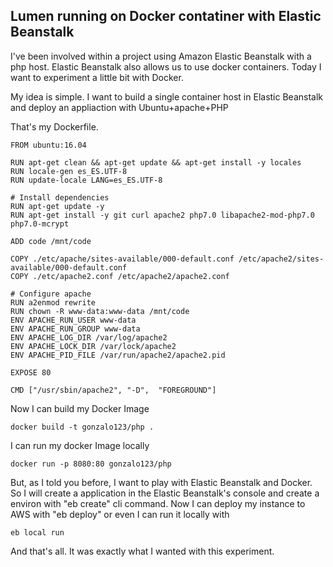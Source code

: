 ## Lumen running on Docker contatiner with Elastic Beanstalk

I've been involved within a project using Amazon Elastic Beanstalk with a php host. Elastic Beanstalk also allows us to use docker containers. Today I want to experiment a little bit with Docker. 

My idea is simple. I want to build a single container host in Elastic Beanstalk and deploy an appliaction with Ubuntu+apache+PHP
 
 
That's my Dockerfile. 
```
FROM ubuntu:16.04

RUN apt-get clean && apt-get update && apt-get install -y locales
RUN locale-gen es_ES.UTF-8
RUN update-locale LANG=es_ES.UTF-8

# Install dependencies
RUN apt-get update -y
RUN apt-get install -y git curl apache2 php7.0 libapache2-mod-php7.0 php7.0-mcrypt

ADD code /mnt/code

COPY ./etc/apache/sites-available/000-default.conf /etc/apache2/sites-available/000-default.conf
COPY ./etc/apache2.conf /etc/apache2/apache2.conf

# Configure apache
RUN a2enmod rewrite
RUN chown -R www-data:www-data /mnt/code
ENV APACHE_RUN_USER www-data
ENV APACHE_RUN_GROUP www-data
ENV APACHE_LOG_DIR /var/log/apache2
ENV APACHE_LOCK_DIR /var/lock/apache2
ENV APACHE_PID_FILE /var/run/apache2/apache2.pid

EXPOSE 80

CMD ["/usr/sbin/apache2", "-D",  "FOREGROUND"]
```

Now I can build my Docker Image
```
docker build -t gonzalo123/php .
```

I can run my docker Image locally

```
docker run -p 8080:80 gonzalo123/php
```

But, as I told you before, I want to play with Elastic Beanstalk and Docker. So I will create a application in the Elastic Beanstalk's console and create a environ with "eb create" cli command. Now I can deploy my instance to AWS with "eb deploy" or even I can run it locally with 

```
eb local run
```

And that's all. It was exactly what I wanted with this experiment.